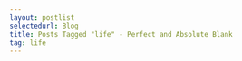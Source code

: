 ```yaml
---
layout: postlist
selectedurl: Blog
title: Posts Tagged "life" - Perfect and Absolute Blank
tag: life
---
```

